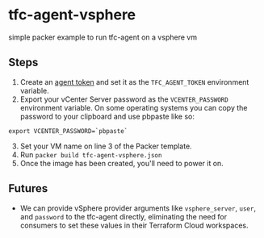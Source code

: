 # tfc-agent-vsphere
simple packer example to run tfc-agent on a vsphere vm

## Steps
1. Create an [agent token](https://www.terraform.io/docs/cloud/workspaces/agent.html) and set it as the `TFC_AGENT_TOKEN` environment variable.
2. Export your vCenter Server password as the `VCENTER_PASSWORD` environment variable. On some operating systems you can copy the password to your clipboard and use pbpaste like so:
```
export VCENTER_PASSWORD=`pbpaste`
```
3. Set your VM name on line 3 of the Packer template.
4. Run `packer build tfc-agent-vsphere.json`
5. Once the image has been created, you'll need to power it on.

## Futures
* We can provide vSphere provider arguments like `vsphere_server`, `user`, and `password` to the tfc-agent directly, eliminating the need for consumers to set these values in their Terraform Cloud workspaces. 

